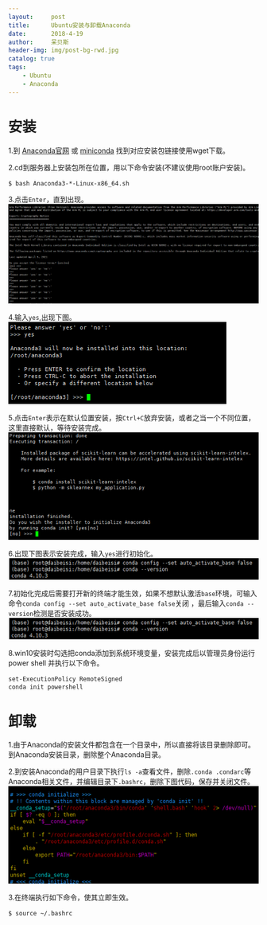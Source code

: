```yaml
---
layout:     post
title:      Ubuntu安装与卸载Anaconda
date:       2018-4-19
author:     呆贝斯
header-img: img/post-bg-rwd.jpg
catalog: true
tags:
    - Ubuntu
    - Anaconda
---
```

# 安装
1.到 [Anaconda官网](https://www.anaconda.com/distribution/) 或 
[miniconda](https://docs.conda.io/en/latest/miniconda.html) 找到对应安装包链接使用wget下载。

2.cd到服务器上安装包所在位置，用以下命令安装(不建议使用root账户安装)。
```
$ bash Anaconda3-*-Linux-x86_64.sh
```

3.点击`Enter`，直到出现。
![](/img/Anaconda_install_1.png)

4.输入`yes`,出现下图。
![](/img/Anaconda_install_2.png)

5.点击`Enter`表示在默认位置安装，按`Ctrl+C`放弃安装，或者之当一个不同位置，这里直接默认，等待安装完成。
![](/img/Anaconda_install_3.png)

6.出现下图表示安装完成，输入`yes`进行初始化。
![](/img/Anaconda_install_5.png)

7.初始化完成后需要打开新的终端才能生效，如果不想默认激活`base`环境，可输入命令`conda config --set auto_activate_base false`关闭 ，最后输入`conda --version`检测是否安装成功。
![](/img/Anaconda_install_5.png)

8.win10安装时勾选把conda添加到系统环境变量，安装完成后以管理员身份运行 power shell 并执行以下命令。
```
set-ExecutionPolicy RemoteSigned
conda init powershell
```

# 卸载
1.由于Anaconda的安装文件都包含在一个目录中，所以直接将该目录删除即可。到Anaconda安装目录，删除整个Anaconda目录。

2.到安装Anaconda的用户目录下执行`ls -a`查看文件，删除`.conda .condarc`等Anaconda相关文件，并编辑目录下`.bashrc`，删除下图代码，保存并关闭文件。
![](/img/Anaconda_delete_1.png)

3.在终端执行如下命令，使其立即生效。
```
$ source ~/.bashrc
```
